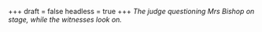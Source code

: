 
+++
draft = false
headless = true
+++
_The judge questioning Mrs Bishop on stage, while the witnesses look on._
